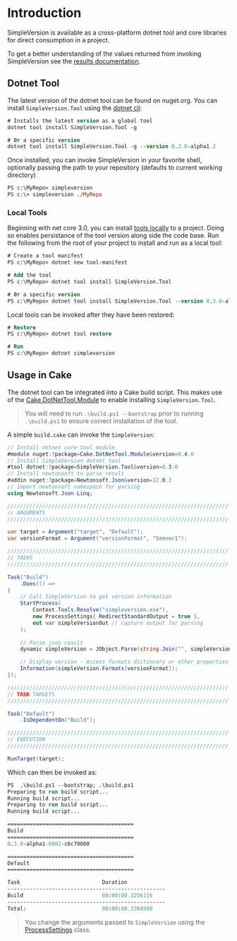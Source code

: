 Introduction
============

SimpleVersion is available as a cross-platform dotnet tool and core libraries for direct consumption in a project.

To get a better understanding of the values returned from invoking SimpleVersion
see the [results documentation][results].

Dotnet Tool
-----------

The latest version of the dotnet tool can be found on nuget.org.
You can install `SimpleVersion.Tool` using the [dotnet cli]:

```ps
# Installs the latest version as a global tool
dotnet tool install SimpleVersion.Tool -g

# Or a specific version
dotnet tool install SimpleVersion.Tool -g --version 0.3.0-alpha1.2
```

Once installed, you can invoke SimpleVersion in your favorite shell, optionally passing the path to your repository (defaults to current working directory)

```ps
PS c:\MyRepo> simpleversion
PS c:\> simpleversion ./MyRepo
```

### Local Tools

Beginning with net core 3.0, you can install [tools locally] to a project. Doing so enables persistance of the tool version along side the
code base.  Run the following from the root of your project to install and run as a local tool:

```ps
# Create a tool manifest
PS c:\MyRepo> dotnet new tool-manifest

# Add the tool
PS c:\MyRepo> dotnet tool install SimpleVersion.Tool

# Or a specific version
PS c:\MyRepo> dotnet tool install SimpleVersion.Tool --version 0.3.0-alpha1.2
```

Local tools can be invoked after they have been restored:

```ps
# Restore
PS c:\MyRepo> dotnet tool restore

# Run
PS c:\MyRepo> dotnet simpleversion
```

Usage in Cake
-------------

The dotnet tool can be integrated into a Cake build script. This makes use
of the [Cake.DotNetTool.Module] to enable installing `SimpleVersion.Tool`.
> You will need to run `.\build.ps1 --bootstrap` prior to running `.\build.ps1` to ensure correct installation of the tool.

A simple `build.cake` can invoke the `SimpleVersion`:

```c#
// Install dotnet core tool module
#module nuget:?package=Cake.DotNetTool.Module&version=0.4.0
// Install SimpleVersion dotnet tool
#tool dotnet:?package=SimpleVersion.Tool&version=0.3.0
// Install newtonsoft to parse result
#addin nuget:?package=Newtonsoft.Json&version=12.0.3
// Import newtonsoft namespace for parsing
using Newtonsoft.Json.Linq;

//////////////////////////////////////////////////////////////////////
// ARGUMENTS
//////////////////////////////////////////////////////////////////////

var target = Argument("target", "Default");
var versionFormat = Argument("versionFormat", "Semver1");

//////////////////////////////////////////////////////////////////////
// TASKS
//////////////////////////////////////////////////////////////////////

Task("Build")
    .Does(() =>
{
    // Call SimpleVersion to get version information
    StartProcess(
        Context.Tools.Resolve("simpleversion.exe"),
        new ProcessSettings{ RedirectStandardOutput = true }, 
        out var simpleVersionOut // capture output for parsing
    );
    
    // Parse json result
    dynamic simpleVersion = JObject.Parse(string.Join("", simpleVersionOut));

    // Display version - Access formats dictionary or other properties
    Information(simpleVersion.Formats[versionFormat]);
});

//////////////////////////////////////////////////////////////////////
// TASK TARGETS
//////////////////////////////////////////////////////////////////////

Task("Default")
    .IsDependentOn("Build");

//////////////////////////////////////////////////////////////////////
// EXECUTION
//////////////////////////////////////////////////////////////////////

RunTarget(target);
```
Which can then be invoked as:

```ps
PS  .\build.ps1 --bootstrap; .\build.ps1 
Preparing to run build script...
Running build script...
Preparing to run build script...
Running build script...

========================================
Build
========================================
0.3.0-alpha1-0002-c6c70600

========================================
Default
========================================

Task                          Duration
--------------------------------------------------
Build                         00:00:00.3256116
--------------------------------------------------
Total:                        00:00:00.3304598
```
> You change the arguments passed to `SimpleVersion` using the [ProcessSettings] class.

[Results]: ./results.md
[dotnet cli]: https://docs.microsoft.com/en-us/dotnet/core/tools/global-tools
[tools locally]: https://docs.microsoft.com/en-us/dotnet/core/tools/local-tools-how-to-use
[Cake.DotNetTool.Module]: https://www.gep13.co.uk/blog/introducing-cake.dotnettool.module
[ProcessSettings]: https://cakebuild.net/api/Cake.Core.IO/ProcessSettings/
